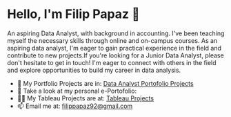 # Hello, I'm Filip Papaz 👋

An aspiring Data Analyst, with background in accounting.
I've been teaching myself the necessary skills through online and on-campus courses. As an aspiring data analyst, I'm eager to gain practical experience in the field and contribute to new projects.If you're looking for a Junior Data Analyst, please don't hesitate to get in touch! I'm eager to connect with others in the field and explore opportunities to build my career in data analysis.
- 🌱 My Portfolio Projects are in: [Data Analyst Portofolio Projects](https://github.com/PapazF/DataAnalyst_PortfolioProjects)
- 📝 Take a look at my personal e-Portofolio:
- 👨‍💻 My Tableau Projects are at: [Tableau Projects](https://public.tableau.com/app/profile/filip.papaz)
- 📫 Email me at: filippapaz92@gmail.com



















<!--
<img src="https://user-images.githubusercontent.com/119366006/218697979-99d9b3c3-787d-4b36-b356-f50dbf0684cd.png" width="90"/>
**PapazF/PapazF** is a ✨ _special_ ✨ repository because its `README.md` (this file) appears on your GitHub profile.

Here are some ideas to get you started:

- 🔭 I’m currently working on ...
- 🌱 I’m currently learning ...
- 👯 I’m looking to collaborate on ...
- 🤔 I’m looking for help with ...
- 💬 Ask me about ...
- 📫 How to reach me: ...
- 😄 Pronouns: ...
- ⚡ Fun fact: ...

If you're looking for a [Type of Data Analyst You Want to Be, such as Junior Data Analyst or Data Scientist], please don't hesitate to get in touch! I'm eager to connect with others in the field and explore opportunities to build my career in data analysis.

I'm proficient in  <img src="https://user-images.githubusercontent.com/119366006/218660157-c898a681-db13-401b-b920-b2888193b4dc.png" width="90"/>  |  <img src="https://user-images.githubusercontent.com/119366006/218687838-602adef4-c345-4222-a7c0-77008c746175.png" width="90"/>  |  <img src="https://user-images.githubusercontent.com/119366006/218689717-c7804505-1aa8-4ef8-a3b8-a14fbe4e1539.png" width="90"/>  |  <img src="https://user-images.githubusercontent.com/119366006/218691656-eb85f597-bdc5-4361-a23d-40183ca52e21.jpeg" width="90"/>
-->
